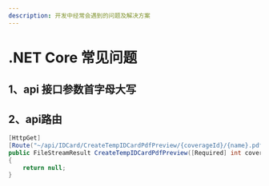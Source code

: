 ```yaml
---
description: 开发中经常会遇到的问题及解决方案
---
```


# .NET Core 常见问题

## 1、api 接口参数首字母大写

## 2、api路由

```csharp
[HttpGet]
[Route("~/api/IDCard/CreateTempIDCardPdfPreview/{coverageId}/{name}.pdf")]
public FileStreamResult CreateTempIDCardPdfPreview([Required] int coverageId)
{
    return null;
}
```



